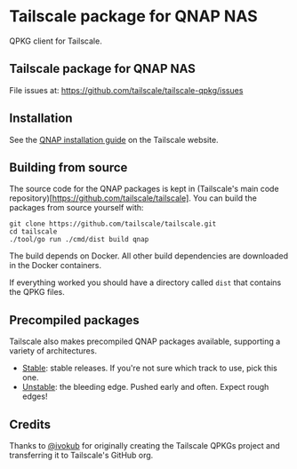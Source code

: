 # Tailscale package for QNAP NAS

QPKG client for Tailscale.

## Tailscale package for QNAP NAS

File issues at: https://github.com/tailscale/tailscale-qpkg/issues

## Installation

See the [QNAP installation guide](https://tailscale.com/kb/1273/qnap) on the Tailscale website.

## Building from source

The source code for the QNAP packages is kept in (Tailscale's main code repository)[https://github.com/tailscale/tailscale]. You can build the packages from source yourself with:

```
git clone https://github.com/tailscale/tailscale.git
cd tailscale
./tool/go run ./cmd/dist build qnap
```

The build depends on Docker. All other build dependencies are downloaded in the Docker containers.

If everything worked you should have a directory called `dist` that contains the QPKG files.

## Precompiled packages

Tailscale also makes precompiled QNAP packages available, supporting a variety of architectures.

- [Stable](https://pkgs.tailscale.com/stable/#qpkgs): stable releases. If you're not sure which track to use, pick this one.
- [Unstable](https://pkgs.tailscale.com/unstable/#qpkgs): the bleeding edge. Pushed early and often. Expect rough edges!

## Credits

Thanks to [@ivokub](https://github.com/ivokub/) for originally creating the Tailscale QPKGs project and transferring it to Tailscale's GitHub org.
